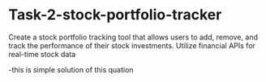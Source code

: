 # Task-2-stock-portfolio-tracker

Create a stock portfolio tracking tool that allows users
to add, remove, and track the performance of their
stock investments. Utilize financial APIs for real-time
stock data

-this is simple solution of this quation

